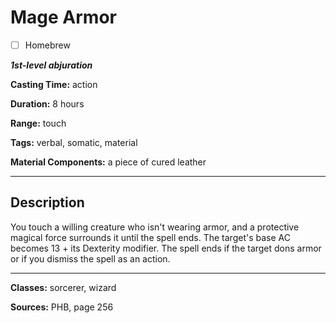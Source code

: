 # Mage Armor

- [ ] Homebrew

***1st-level abjuration***

**Casting Time:** action

**Duration:** 8 hours

**Range:** touch

**Tags:** verbal, somatic, material

**Material Components:** a piece of cured leather

---

## Description
You touch a willing creature who isn't wearing armor, and a protective magical force surrounds it until the spell ends.
The target's base AC becomes 13 + its Dexterity modifier.
The spell ends if the target dons armor or if you dismiss the spell as an action.

---

**Classes:** sorcerer, wizard

**Sources:** PHB, page 256
